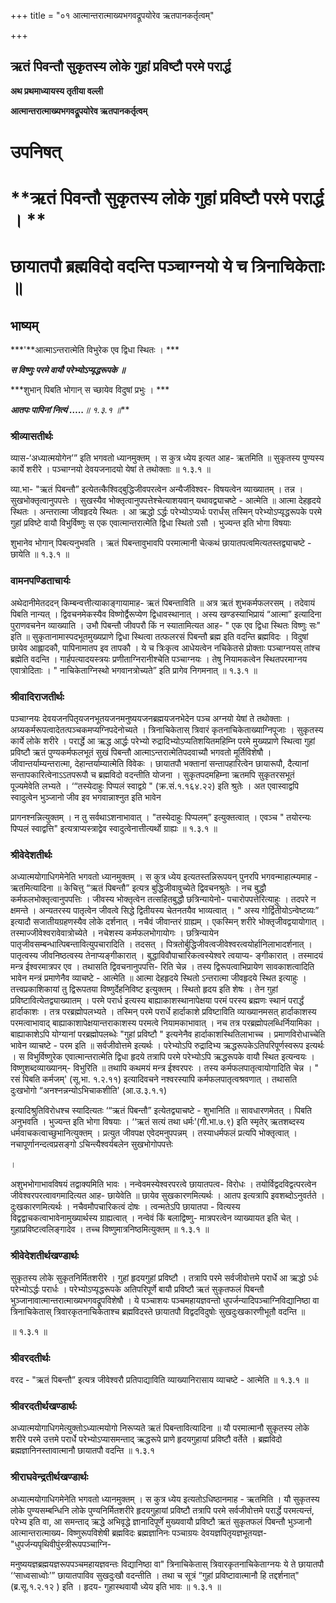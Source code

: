 +++
title = "०१ आत्मान्तरात्माख्यभगवद्रूपयोरेव ऋतपानकर्तृत्वम्"

+++


## ऋतं पिवन्तौ सुकृतस्य लोके गुहां प्रविष्टौ परमे परार्द्ध

**अथ प्रथमाध्यायस्य तृतीया वल्ली**

**आत्मान्तरात्माख्यभगवद्रूपयोरेव ऋतपानकर्तृत्वम्**

# **उपनिषत्**

# **ऋतं पिवन्तौ सुकृतस्य लोके गुहां प्रविष्टौ परमे परार्द्ध । **

# **छायातपौ ब्रह्मविदो वदन्ति पञ्चाग्नयो ये च त्रिनाचिकेताः ॥**

## **भाष्यम्**

***'**आत्माऽन्तरात्मेति विभुरेक एव द्विधा स्थितः । ***

***स विष्णुः परमे वायौ परेभ्योऽप्यृद्धरूपके ॥***

***शुभान् पिबति भोगान् स च्छायेव विदुषां प्रभुः । ***

***आतपः पापिनां नित्यं …..**॥ १.३.१ ॥***

### **श्रीव्यासतीर्थः**

व्यास-‘अध्यात्मयोगेन’” इति भगवतो ध्यानमुक्तम् । स कुत्र ध्येय इत्यत आह- ऋतमिति ॥ सुकृतस्य पुण्यस्य कार्ये शरीरे । पञ्चाग्नयो देवयजनादयो येषां ते तथोक्ताः ॥ १.३.१ ॥

व्या.भा- "ऋतं पिबन्तौ” इत्येतत्कैश्विद्बुद्धिजीवपरत्वेन अन्यैर्जीवेश्वर- विषयत्वेन व्याख्यातम् । तन्न । सुखभोक्तृत्वानुपपत्तेः । सुखस्यैव भोक्तृत्वानुपपत्तेश्चेत्याशयवान् यथावद्व्याचष्टे - आत्मेति ॥ आत्मा देहहृदये स्थितः । अन्तरात्मा जीवहृदये स्थितः । आ ऋद्धो ऽर्द्धः परेभ्योऽप्यर्धः परार्धस् तस्मिन् परेभ्योऽप्यृद्धरूपके परमे गुहां प्रविष्टे वायौ विभुर्विष्णुः स एक एवात्मान्तरात्मेति द्विधा स्थितो ऽसौ । भुज्यन्त इति भोगा विषयाः

शुभानेव भोगान् पिबत्यनुभवति । ऋतं पिबन्तावुभावपि परमात्मानी चेत्कथं छायातपत्वमित्यतस्तद्व्याचष्टे - छायेति ॥ १.३.१ ॥

### **वामनपण्डिताचार्यः**

अथेदानीमेतददन् किम्बन्वत्तीत्याकाङ्गायामाह- ऋतं पिबन्ताविति ॥ अत्र ऋतं शुभकर्मफलरसम् । तदेवायं पिबति नान्यत् । द्विवचनमेकस्यैव विष्णोर्द्वैरूप्येण द्विधावस्थानात् । अस्य खण्डस्याभिप्रायं “आत्मा” इत्यादिना पुराणवचनेन व्याख्याति । उभौ पिबन्तौ जीवपरौ किं न स्यातामित्यत आह- " एक एव द्विधा स्थितः विष्णुः सः" इति ॥ सुकृतानामास्पदभूतमुख्यप्राणे द्विधा स्थित्वा तत्फलरसं पिबन्तौ ब्रह्म इति वदन्ति ब्रह्मविदः । विदुषां छायेव आह्लादकौ, पापिनामातप इव तापकौ । ये च त्रिःकृत्व आधेयत्वेन नचिकेतसे प्रोक्ताः पञ्चाग्नयस् तांश्च ब्रह्मेति वदन्ति । गार्हपत्यादयस्त्रयः प्रणीताग्निरानीश्चेति पञ्चाग्नयः । तेषु नियामकत्वेन स्थितपरमाग्नय एवात्रोदिताः । " नाचिकेताग्निस्थो भगवानत्रोच्यते” इति प्रागेव निगमनात् ॥ १.३.१ ॥

### **श्रीवादिराजतीर्थः**

पञ्चाग्नयः देवयजनपितृयजनभूतयजनमनुष्ययजनब्रह्मयजनभेदेन पञ्च अग्नयो येषां ते तथोक्ताः । अग्र्यकर्मरूपत्वादेतत्पञ्चकमप्यग्निपदेनोच्यते । त्रिनाचिकेतास् त्रिवारं कृतनाचिकेताख्याग्निपूजाः । सुकृतस्य कार्ये लोके शरीरे । परार्द्धे आ ऋद्ध आर्द्धः परेभ्यो रुद्रादिभ्योऽप्यतिशयितमहिम्नि परमे मुख्यप्राणे स्थित्वा गुहां प्रविष्टौ ऋतं पुण्यकर्मफलभूतं सुखं पिबन्तौ आत्माऽन्तरात्मेतिपदवाच्यौ भगवतो मूर्तिविशेषौ । जीवान्तर्याम्यन्तरात्मा, देहान्तर्याम्यात्मेति विवेकः । छायातपौ भक्तानां सन्तापहारित्वेन छायारूपौ, दैत्यानां सन्तापकारित्वेनाऽऽतपरूपौ च ब्रह्मविदो वदन्तीति योजना । सुकृतपदमहिम्ना ऋतमपि सुकृतरसभूतं पूज्यमेवेति लभ्यते । ‘“तस्येदाहुः पिप्पलं स्वाद्वग्रे " (क्र.सं.१.१६४.२२) इति श्रुतेः । अत एवास्वाद्वपि स्वादुत्वेन भुञ्जानो जीव इव भगवान्नाश्नुत इति भावेन

प्रागनश्नन्नित्युक्तम् । न तु सर्वथाऽशनाभावात् । "तस्येदाहुः पिप्पलम्” इत्युक्तत्वात् । एवञ्च " तयोरन्यः पिप्पलं स्वाद्वत्ति" इत्यत्राप्यस्त्राद्वेव स्वादुत्वेनात्तीत्यर्थो ग्राह्यः ॥ १.३.१ ॥

### श्रीवेदेशतीर्थ**ः**

अध्यात्मयोगाधिगमेनेति भगवतो ध्यानमुक्तम् । स कुत्र ध्येय इत्यतस्तन्निरूपयन् पुनरपि भगवन्माहात्म्यमाह - ऋतमित्यादिना ॥ केचित्तु “ऋतं पिबन्तौ” इत्यत्र बुद्धिजीवावुच्येते द्विवचनश्रुतेः । नच बुद्धौ कर्मफलभोक्तृत्वानुपपत्तिः । जीवस्य भोक्तृत्वेन तत्सहितबुद्धौ छत्रिन्यायेनो- पचारोपपत्तेरित्याहुः । तदपरे न क्षमन्ते । अन्यतरस्य पातृत्वेन जीवत्वे सिद्धे द्वितीयस्य चेतनतयैव भाव्यत्वात् । " अस्य गोर्द्वितीयोऽन्वेष्टव्यः” इत्यादौ सजातीयग्रहणस्यैव लोके दर्शनात् । नचैवं जीवान्तरं ग्राह्यम् । एकस्मिन् शरीरे भोक्तृजीवद्वयायोगात् । तस्माज्जीवेश्वरावेवात्रोच्येते । नचेशस्य कर्मफलभोगायोगः । छत्रिन्यायेन पातृजीवसम्बन्धात्पिबन्तावित्युपचारादिति । तदसत् । पित्रतोर्बुद्धिजीवत्वजीवेश्वरत्वयोर्हानिलाभादर्शनात् । पातृत्वस्य जीवनिष्ठत्वस्य तेनाप्यङ्गीकारात् । बुद्धाविवौपाचारिकत्वस्येश्वरे त्वयाप्य- ङ्गीकारात् । तस्मादयं मन्त्र ईश्वरमात्रपर एव । तथासति द्विवचनानुपपत्ति- रिति चेन्न । तस्य द्विरूपत्वाभिप्रायेण सावकाशत्वादिति भावेन मन्त्रं प्रमाणेनैव व्याचष्टे - आत्मेति ॥ आत्मा देहहृदये स्थितो ऽन्तरात्मा जीवहृदये स्थित इत्याहुः । तत्त्वप्रकाशिकायां तु द्विरूपतया विष्णुर्देहनिविष्ट इत्युक्तम् । स्थितो हृदय इति शेषः । तेन गुहां प्रविष्टावित्येतद्व्याख्यातम् । परमे परार्ध इत्यस्य बाह्याकाशस्थानापेक्षया परमं परस्य ब्रह्मणः स्थानं परार्द्धं हार्दाकाशः । तत्र परब्रह्मोपलभ्यते । तस्मिन् परमे परार्धे हार्दाकाशे प्रविष्टाविति व्याख्यानमसत् हार्दाकाशस्य परमत्वाभावाद् बाह्याकाशापेक्षयान्तराकाशस्य परमत्वे नियामकाभावात् । नच तत्र परब्रह्मोपलब्धिर्नियामिका । बाह्याकाशेऽपि योग्यानां परब्रह्मोपलब्धेः "गुहां प्रविष्टौ " इत्यनेनैव हार्दाकाशस्थितिलाभाच्च । प्रमाणविरोधाच्चेति भावेन व्याचष्टे - परम इति ॥ सर्वजीवोत्तमे इत्यर्थः । परेभ्योऽपि रुद्रादिभ्य ऋद्धरूपकेऽतिपरिपूर्णस्वरूप इत्यर्थः । स विभुर्विष्णुरेक एवात्मान्तरात्मेति द्विधा हृदये तत्रापि परमे परेभ्योऽपि ऋद्धरूपके वायौ स्थित इत्यन्वयः । विष्णुशब्दव्याख्यानम्- विभुरिति ॥ तथापि कथमयं मन्त्र ईश्वरपरः । तस्य कर्मफलपातृत्वायोगादिति चेन्न । " रसं पिबति कर्मजम्' (सू.भा. १.२.११) इत्यादिवचने नश्वरस्यापि कर्मफलपातृत्वश्रवणात् । तथासति दुःखभोगो “अनश्नन्नन्योऽभिचाकशीति' (आ.उ.३.१.१)

इत्यादिश्रुतिविरोधश्च स्यादित्यतः ‘“ऋतं पिबन्तौ” इत्येतद्व्याचष्टे - शुभानिति ॥ सावधारणमेतत् । पिबति अनुभवति । भुज्यन्त इति भोगा विषयाः । ‘‘ऋतं सत्यं तथा धर्मः'(गी.भा.७.९) इति स्मृतेर् ऋतशब्दस्य धर्मवाचकत्वाच्छुभानित्युक्तम् । प्रत्युत जीवपक्ष एवेदमनुपपन्नम् । तस्याधर्मफलं प्रत्यपि भोक्तृत्वात् । नचापूर्णानन्दत्वप्रसङ्गो ऽचिन्त्यैश्वर्यबलेन सुखभोगोपपत्तेः

।

अशुभभोगाभावविषयं तद्वाक्यमिति भावः । नन्वेवमस्येश्वरपरत्वे छायातपत्व- विरोधः । तयोर्विद्वदविद्वत्परत्वेन जीवेश्वरपरत्वावगमादित्यत आह- छायेवेति ॥ छायेव सुखकारणमित्यर्थः । आतप इत्यत्रापि इवशब्दोऽनुवर्तते । दुःखकारणमित्यर्थः । नचैवमौपचारिकत्वं दोषः । त्वन्मतेऽपि छायातपा - वित्यस्य विद्वद्वाचकत्वाभावेनामुख्यार्थस्य ग्राह्यत्वात् । नन्वेवं किं बलाद्विष्णु- मात्रपरत्वेन व्याख्यायत इति चेत् । गुहाप्रविष्टत्वलिङ्गादेव । तच्च विष्णुमात्रनिष्ठमित्युक्तम् ॥ १.३.१ ॥

### **श्रीवेदेशतीर्थखण्डार्थः**

सुकृतस्य लोके सुकृतनिर्मितशरीरे । गुहां हृदयगुहां प्रविष्टौ । तत्रापि परमे सर्वजीवोत्तमे परार्धे आ ऋद्धो ऽर्धः परेभ्योऽर्द्धः परार्धः ।
परेभ्योऽप्यृद्धरूपके अतिपरिपूर्णे बायौ प्रविष्टौ ऋतं सुकृतफलं पिबन्तौ भुञ्जानावात्मान्तरात्माख्यभगवद्रूपविशेषौ । ये पञ्चाशयः पञ्चमहायज्ञवन्तो धुपर्जन्यादिपञ्चाग्निविद्यानिष्ठा वा त्रिनाचिकेतास् त्रिवारकृतनाचिकेताश्च ब्रह्मविदस्ते छायातपौ विद्वदविदुषोः सुखदुःखकारणीभूतौ वदन्ति ॥

॥ १.३.१ ॥

### **श्रीवरदतीर्थः**

वरद - "ऋतं पिबन्तौ” इत्यत्र जीवेश्वरौ प्रतिपाद्याविति व्याख्यानिरासाय व्याचष्टे - आत्मेति ॥ १.३.१ ॥

### **श्रीवरदतीर्थखण्डार्थः**

अध्यात्मयोगाधिगमेत्युक्तोऽध्यात्मयोगो निरूप्यते ऋतं पिबन्तावित्यादिना ॥ यौ परमात्मानौ सुकृतस्य लोके शरीरे परमे उत्तमे परार्धे परेभ्योऽप्यासमन्ताद् ऋद्धरूपे प्राणे हृदयगुहायां प्रविष्टौ वर्तेते ।
ब्रह्मविदो ब्रह्मज्ञानिनस्तावात्मानौ छायातपौ वदन्ति ॥ १.३.१

### **श्रीराघवेन्द्रतीर्थखण्डार्थः**

अध्यात्मयोगाधिगमेनेति भगवतो ध्यानमुक्तम् । स कुत्र ध्येय इत्यतोऽधिष्ठानमाह - ऋतमिति । यौ सुकृतस्य लोके पुण्यसम्बन्धिनि लोके पुण्यनिर्मितशरीरे हृदयगुहायां प्रविष्टौ तत्रापि परमे सर्वजीवोत्तमे परार्द्धे परमत्यन्तं, परेभ्य इति वा, आ समन्ताद् ऋद्धे अभिवृद्धे ज्ञानादिपूर्णे मुख्यवायौ प्रविष्टौ ऋतं सुकृतफलं पिबन्तौ भुञ्जानौ आत्मान्तरात्माख्य- विष्णुरूपविशेषी ब्रह्मविदः ब्रह्मज्ञानिनः पञ्चाग्रयः देवयज्ञपितृयज्ञभूतयज्ञ- "धुपर्जन्यपृथिवीपुंस्त्रीरूपपञ्चाग्नि-

मनुष्ययज्ञब्रह्मयज्ञरूपपञ्चमहायज्ञवन्तः विद्यानिष्ठा वा" त्रिनाचिकेतास् त्रिवारकृतनाचिकेताग्नयः ये ते छायातपौ ‘‘साध्वसाध्वोः’” छायातपाविव सुखदुःखौ वदन्तीति । तथा च सूत्रं “गुहां प्रविष्टावात्मानौ हि तद्दर्शनात्" (ब्र.सू.१.२.१२ ) इति । हृदय- गुहास्थवायौ ध्येय इति भावः ॥ १.३.१ ॥

